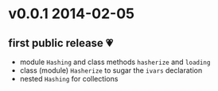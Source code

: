 # v0.0.1 2014-02-05

## first public release :heartpulse:

* module `Hashing` and class methods `hasherize` and `loading`
* class (module) `Hasherize` to sugar the `ivars` declaration
* nested `Hashing` for collections
